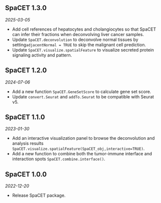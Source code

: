 ## SpaCET 1.3.0

*2025-03-05*

* Add cell references of hepatocytes and cholangiocytes so that SpaCET can infer their fractions when deconvolving liver cancer samples.
* Update `SpaCET.deconvolution` to deconvolve normal tissues by setting`adjacentNormal = TRUE` to skip the malignant cell prediction.
* Update `SpaCET.visualize.spatialFeature` to visualize secreted protein signaling activity and pattern.

## SpaCET 1.2.0

*2024-07-06*

* Add a new function `SpaCET.GeneSetScore` to calculate gene set score.
* Update `convert.Seurat` and `addTo.Seurat` to be compatible with Seurat v5.

## SpaCET 1.1.0

*2023-01-30*

* Add an interactive visualization panel to browse the deconvolution and analysis results `SpaCET.visualize.spatialFeature(SpaCET_obj,interactive=TRUE)`.
* Add a new function to combine both the tumor-immune interface and interaction spots `SpaCET.combine.interface()`.

## SpaCET 1.0.0

*2022-12-20*

* Release SpaCET package.
